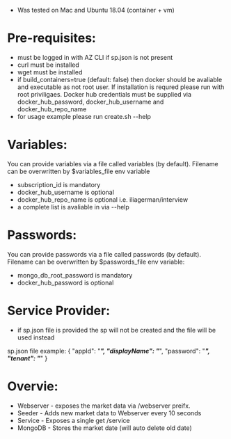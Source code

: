 * Was tested on Mac and Ubuntu 18.04 (container + vm)

# Pre-requisites:
- must be logged in with AZ CLI if sp.json is not present
- curl must be installed
- wget must be installed
- if build_containers=true (default: false) then docker should be avaliable and executable as not root user.
If installation is requred please run with root priviligaes. Docker hub credentials must be supplied via docker_hub_password, docker_hub_username and docker_hub_repo_name
- for usage example please run create.sh --help
# Variables:
You can provide variables via a file called variables (by default). Filename can be overwritten by $variables_file env variable
- subscription_id is mandatory
- docker_hub_username is optional
- docker_hub_repo_name is optional i.e. iliagerman/interview
- a complete list is avaliable in via --help
# Passwords:
You can provide passwords via a file called passwords (by default). Filename can be overwritten by $passwords_file env variable:
- mongo_db_root_password is mandatory
- docker_hub_password is optional
# Service Provider:
- if sp.json file is provided the sp will not be created and the file will be used instead

sp.json file example:
{
  "appId": "***",
  "displayName": "***",
  "password": "***",
  "tenant": "***"
}

# Overvie:
- Webserver - exposes the market data via /webserver preifx.
- Seeder - Adds new market data to Webserver every 10 seconds
- Service - Exposes a single get /service
- MongoDB - Stores the market date (will auto delete old date)